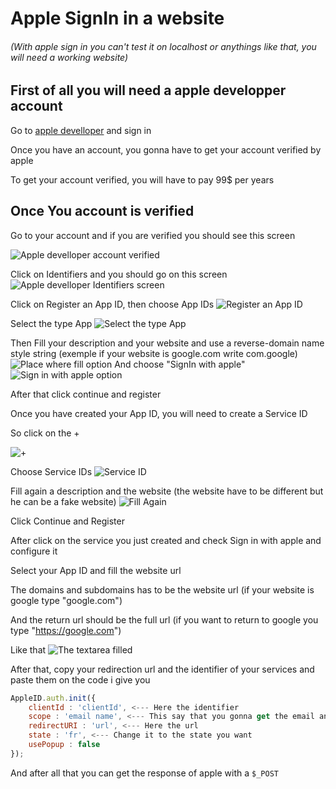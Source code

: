# Apple SignIn in a website
###### (With apple sign in you can't test it on localhost or anythings like that, you will need a working website)
## First of all you will need a apple developper account

Go to [apple develloper](https://developer.apple.com/programs/) and sign in

Once you have an account, you gonna have to get your account verified by apple 

To get your account verified, you will have to pay 99$ per years

## Once You account is verified

Go to your account and if you are verified you should see this screen

![Apple develloper account verified](https://developer.apple.com/help/account/get-started/sign-in-to-your-developer-account/images/program-resources-light-fr_2x.png "Apple develloper account verified")

Click on Identifiers and you should go on this screen
![Apple develloper Identifiers screen](https://i.goopics.net/dmwetj.png "Apple develloper Identifiers screen")

Click on Register an App ID, then choose App IDs
![Register an App ID](https://i.goopics.net/wn5mbh.png "Register an App ID")

Select the type App
![Select the type App](https://i.goopics.net/2wl4zc.png "Select the type App")

Then Fill your description and your website and use a reverse-domain name style string (exemple if your website is google.com write com.google) 
![Place where fill option](https://i.goopics.net/q51glp.png "Place where fill option")
And choose "SignIn with apple"
![Sign in with apple option](https://i.goopics.net/e9x7pg.png "Sign in with apple option")

After that click continue and register

Once you have created your App ID, you will need to create a Service ID

So click on the +

![+](https://i.goopics.net/79ccx2.png "+")

Choose Service IDs
![Service ID](https://i.goopics.net/qb9ufh.png "Service ID")

Fill again a description and the website (the website have to be different but he can be a fake website)
![Fill Again](https://i.goopics.net/p343e9.png "Fill Again")

Click Continue and Register

After click on the service you just created and check Sign in with apple and configure it

Select your App ID and fill the website url

The domains and subdomains has to be the website url (if  your website is google type "google.com")

And the return url should be the full url (if you want to return to google you type "https://google.com")

Like that
![The textarea filled](https://i.goopics.net/aro2ik.png "The textarea filled")

After that, copy your redirection url and the identifier of your services and paste them on the code i give you
```js
AppleID.auth.init({
    clientId : 'clientId', <--- Here the identifier
    scope : 'email name', <--- This say that you gonna get the email and the name
    redirectURI : 'url', <--- Here the url
    state : 'fr', <--- Change it to the state you want
    usePopup : false
});
```

And after all that you can get the response of apple with a `$_POST`
